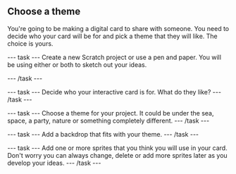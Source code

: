 ## Choose a theme
You're going to be making a digital card to share with someone. You need to decide who your card will be for and pick a theme that they will like. The choice is yours.

--- task ---
Create a new Scratch project or use a pen and paper. You will be using either or both to sketch out your ideas. 

--- /task ---

--- task ---
Decide who your interactive card is for. What do they like?
--- /task ---

--- task ---
Choose a theme for your project. It could be under the sea, space, a party, nature or something completely different. 
--- /task ---

--- task ---
Add a backdrop that fits with your theme. 
--- /task ---

--- task ---
Add one or more sprites that you think you will use in your card. Don't worry you can always change, delete or add more sprites later as you develop your ideas. 
--- /task ---

